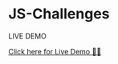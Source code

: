 # JS-Challenges

LIVE DEMO

[Click here for Live Demo 🚀🚀](https://mohit-kek.github.io/JS-Challenges/)
